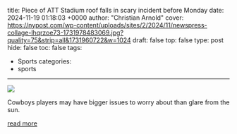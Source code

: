 title: Piece of ATT Stadium roof falls in scary incident before Monday
date: 2024-11-19 01:18:03 +0000
author: "Christian Arnold"
cover: https://nypost.com/wp-content/uploads/sites/2/2024/11/newspress-collage-lhqrzoe73-1731978483069.jpg?quality=75&strip=all&1731960722&w=1024
draft: false
top: false
type: post
hide: false
toc: false
tags:
  - Sports
categories:
  - sports
---

![](https://nypost.com/wp-content/uploads/sites/2/2024/11/newspress-collage-lhqrzoe73-1731978483069.jpg?quality=75&strip=all&1731960722&w=1024)

Cowboys players may have bigger issues to worry about than glare from the sun.

[read more](https://nypost.com/2024/11/18/sports/piece-of-atampt-stadium-roof-falls-in-cowboys-texans-pregame-scare/)
